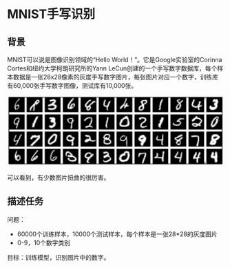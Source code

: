 # MNIST手写识别



## 背景

MNIST可以说是图像识别领域的“Hello World！”。它是Google实验室的Corinna Cortes和纽约大学柯朗研究所的Yann LeCun创建的一个手写数字数据库，每个样本数据是一张28x28像素的灰度手写数字图片，每张图片对应一个数字，训练库有60,000张手写数字图像，测试库有10,000张。

![](../../img/data/mnist_demo.png)

可以看到，有少数图片扭曲的很厉害。


## 描述任务

问题：

- 60000个训练样本，10000个测试样本，每个样本是一张28\*28的灰度图片
- 0-9，10个数字类别

目标：训练模型，识别图片中的数字。
